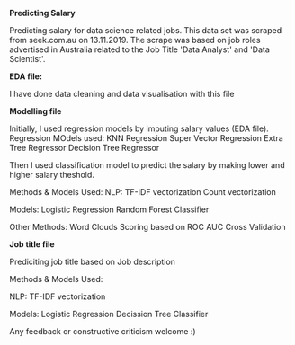 **Predicting Salary**

Predicting salary for data science related jobs.
This data set was scraped from seek.com.au on 13.11.2019. The scrape was based on job roles advertised in Australia related to the Job Title 'Data Analyst' and 'Data Scientist'.

**EDA file:**

I have done data cleaning and data visualisation with this file

**Modelling file**

Initially, I used regression models by imputing salary values (EDA file). Regression MOdels used:
KNN Regression
Super Vector Regression
Extra Tree Regressor
Decision Tree Regressor

Then I used classification model to predict the salary by making lower and higher salary theshold. 

Methods & Models Used:
NLP:
TF-IDF vectorization
Count vectorization

Models:
Logistic Regression
Random Forest Classifier

Other Methods:
Word Clouds
Scoring based on ROC AUC
Cross Validation

**Job title file**

Prediciting job title based on Job description

Methods & Models Used:

NLP:
TF-IDF vectorization

Models:
Logistic Regression
Decission Tree Classifier

Any feedback or constructive criticism welcome :)
